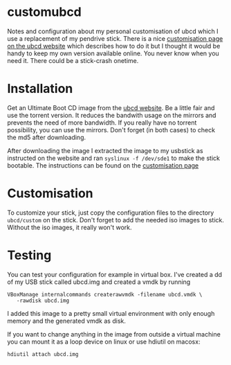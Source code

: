 customubcd
==========

Notes and configuration about my personal customisation of ubcd which I use a
replacement of my pendrive stick.  There is a nice [customisation page on the
ubcd website][2] which describes how to do it but I thought it would be handy
to keep my own version available online. You never know when you need it.
There could be a stick-crash onetime.

Installation
============

Get an Ultimate Boot CD image from the [ubcd website][1].  Be a 
little fair and use the torrent version.  It reduces the bandwith usage on the
mirrors and prevents the need of more bandwidth.  If you really have no
torrent possibility, you can use the mirrors.  Don't forget (in both cases) to
check the md5 after downloading.

After downloading the image I extracted the image to my usbstick as instructed
on the website and ran `syslinux -f /dev/sde1` to make the stick bootable.
The instructions can be found on the [customisation page][2]

Customisation
=============

To customize your stick, just copy the configuration files to the directory
`ubcd/custom` on the stick.  Don't forget to add the needed iso images to
stick.  Without the iso images, it really won't work.

Testing
=======

You can test your configuration for example in virtual box.  I've created a dd
of my USB stick called ubcd.img and created a vmdk by running

    VBoxManage internalcommands createrawvmdk -filename ubcd.vmdk \
       -rawdisk ubcd.img

I added this image to a pretty small virtual environment with only enough memory
and the generated vmdk as disk.

If you want to change anything in the image from outside a virtual machine
you can mount it as a loop device on linux or use hdiutil on macosx:

    hdiutil attach ubcd.img



[1]: http://www.ultimatebootcd.com/
[2]: http://www.ultimatebootcd.com/customize.html

<!-- vim: set ai ts=4 sw=4 tw=78 : -->

